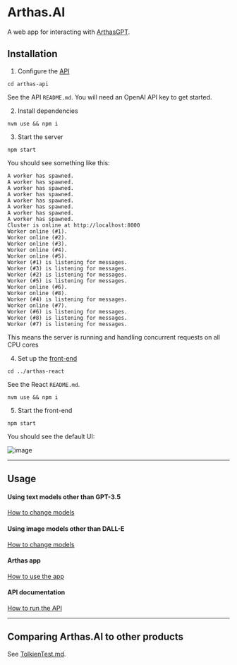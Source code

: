 # Arthas.AI

A web app for interacting with [ArthasGPT](https://github.com/bennyschmidt/ArthasGPT).

## Installation

1. Configure the [API](https://github.com/bennyschmidt/Arthas.AI/tree/master/arthas-api)

`cd arthas-api`

See the API `README.md`. You will need an OpenAI API key to get started.

2. Install dependencies

`nvm use && npm i`

3. Start the server

`npm start`

You should see something like this:

```
A worker has spawned.
A worker has spawned.
A worker has spawned.
A worker has spawned.
A worker has spawned.
A worker has spawned.
A worker has spawned.
A worker has spawned.
Cluster is online at http://localhost:8000
Worker online (#1).
Worker online (#2).
Worker online (#3).
Worker online (#4).
Worker online (#5).
Worker (#1) is listening for messages.
Worker (#3) is listening for messages.
Worker (#2) is listening for messages.
Worker (#5) is listening for messages.
Worker online (#6).
Worker online (#8).
Worker (#4) is listening for messages.
Worker online (#7).
Worker (#6) is listening for messages.
Worker (#8) is listening for messages.
Worker (#7) is listening for messages.
```

This means the server is running and handling concurrent requests on all CPU cores

4. Set up the [front-end](https://github.com/bennyschmidt/Arthas.AI/tree/master/arthas-react)

`cd ../arthas-react`

See the React `README.md`.

`nvm use && npm i`

5. Start the front-end

`npm start`

You should see the default UI:

![image](https://github.com/bennyschmidt/Arthas.AI/assets/45407493/d1980924-7a50-408e-b5c6-aa586743d1d5)

-----

## Usage

#### Using text models other than GPT-3.5

[How to change models](https://github.com/bennyschmidt/ArthasGPT/?tab=readme-ov-file#important-environment-variables)

#### Using image models other than DALL-E

[How to change models](https://github.com/bennyschmidt/ArthasGPT/?tab=readme-ov-file#important-environment-variables)

#### Arthas app

[How to use the app](https://github.com/bennyschmidt/Arthas.AI/tree/master/arthas-react#usage)

#### API documentation

[How to run the API](https://github.com/bennyschmidt/Arthas.AI/tree/master/arthas-api#api-documentation)

-----

## Comparing Arthas.AI to other products

See [TolkienTest.md](./TolkienTest.md).
